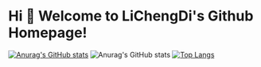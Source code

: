 # Hi 🎉 Welcome to LiChengDi's Github Homepage!
[![Anurag's GitHub stats](https://github-readme-stats.vercel.app/api?username=lcd-first)](https://github.com/anuraghazra/github-readme-stats)
![Anurag's GitHub stats](https://github-readme-stats.vercel.app/api?username=lcd-first&show_icons=true&theme=radical)
[![Top Langs](https://github-readme-stats.vercel.app/api/top-langs/?username=lcd-first&layout=compact)](https://github.com/anuraghazra/github-readme-stats)

